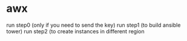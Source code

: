 # awx
run step0  (only if you need to send the key) 
run step1 (to build ansible tower)
run step2 (to create instances in different region
